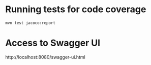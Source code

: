 # Running tests for code coverage

	mvn test jacoco:report
	
# Access to Swagger UI

http://localhost:8080/swagger-ui.html